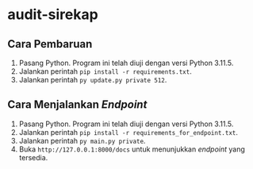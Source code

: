 # audit-sirekap

## Cara Pembaruan
1. Pasang Python. Program ini telah diuji dengan versi Python 3.11.5.
2. Jalankan perintah `pip install -r requirements.txt`.
3. Jalankan perintah `py update.py private 512`.

## Cara Menjalankan _Endpoint_
1. Pasang Python. Program ini telah diuji dengan versi Python 3.11.5.
2. Jalankan perintah `pip install -r requirements_for_endpoint.txt`.
3. Jalankan perintah `py main.py private`.
4. Buka `http://127.0.0.1:8000/docs` untuk menunjukkan _endpoint_ yang tersedia.
